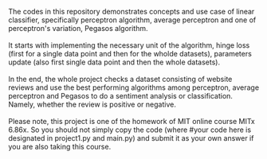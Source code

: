 The codes in this repository demonstrates concepts and use case of linear classifier, specifically perceptron algorithm, average perceptron and one of perceptron's variation, Pegasos algorithm.\
\
It starts with implementing the necessary unit of the algorithm, hinge loss (first for a single data point and then for the wholde datasets), parameters update (also first single data point and then the whole datasets).\
\
In the end, the whole project checks a dataset consisting of website reviews and use the best performing algorithms among perceptron, average perceptron and Pegasos to do a sentiment analysis or classification. Namely, whether the review is positive or negative.\
\
Please note, this project is one of the homework of MIT online course MITx 6.86x. So you should not simply copy the code (where #your code here is designated in project1.py and main.py) and submit it as your own answer if you are also taking this course.

